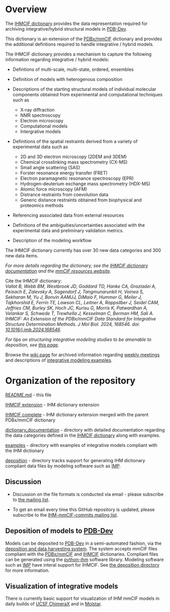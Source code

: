 
# Overview

The [IHMCIF dictionary](dist/mmcif_ihm.dic) provides the data representation required for archiving 
integrative/hybrid structural models in [PDB-Dev](https://pdb-dev.wwpdb.org).

This dictionary is an extension of the [PDBx/mmCIF](http://mmcif.wwpdb.org) dictionary
and provides the additional defintions required to handle integrative / hybrid models.  

The IHMCIF dictionary provides a mechanism to capture the following information regarding
integrative / hybrid models: 

  - Defintions of multi-scale, multi-state, ordered, ensembles

  - Definition of models with heterogenous composition

  - Descriptions of the starting structural models of individual molecular components obtained 
    from experimental and computational techniques such as
      - X-ray diffraction
      - NMR spectroscopy 
      - Electron microscopy
      - Computational models
      - Intergrative models

  - Definitions of the spatial restraints derived from a variety of experimental data such as
      - 2D and 3D electron microscopy (2DEM and 3DEM)
      - Chemical crosslinking mass spectrometry (CX-MS)
      - Small angle scattering (SAS)
      - Forster resonance energy transfer (FRET)
      - Electron paramagnetic resonance spectroscopy (EPR)
      - Hydrogen-deuterium exchange mass spectrometry (HDX-MS)
      - Atomic force microscopy (AFM)
      - Distrance restraints from coevolution data
      - Generic distance restraints obtained from biophysical and proteomics methods

  - Referencing associated data from external resources

  - Definitions of the ambiguities/uncertainties associated with the experimental data and
    preliminary validation metrics. 

  - Description of the modeling workflow

The IHMCIF dictionary currently has over 30 new data categories and 300 new data items.

*For more details regarding the dictionary, see the 
[IHMCIF dictionary documentation](dictionary_documentation/documentation.md) 
and the [mmCIF resources website](https://mmcif.wwpdb.org/dictionaries/mmcif_ihm.dic/Index/).*

Cite the IHMCIF dictionary:  
*Vallat B, Webb BM, Westbrook JD, Goddard TD, Hanke CA, Graziadei A, Peisach E, Zalevsky A, Sagendorf J, 
Tangmunarunkit H, Voinea S, Sekharan M, Yu J, Bonvin AAMJJ, DiMaio F, Hummer G, Meiler J, Tajkhorshid E, 
Ferrin TE, Lawson CL, Leitner A, Rappsilber J, Seidel CAM, Jeffries CM, Burley SK, Hoch JC, Kurisu G, 
Morris K, Patwardhan A, Velankar S, Schwede T, Trewhella J, Kesselman C, Berman HM, Sali A. 
IHMCIF: An Extension of the PDBx/mmCIF Data Standard for Integrative Structure Determination Methods. 
J Mol Biol. 2024, 168546. doi: [10.1016/j.jmb.2024.168546](https://doi.org/10.1016/j.jmb.2024.168546).*

*For tips on structuring integrative modeling studies to be amenable to
deposition, see [this page](dictionary_documentation/modeling-tips.md).*

Browse the [wiki page](https://github.com/ihmwg/IHMCIF/wiki) for archived information regarding
[weekly meetings](https://github.com/ihmwg/IHMCIF/wiki/Meetings) and descriptions of 
[integrative modeling examples](https://github.com/ihmwg/IHMCIF/wiki/Use-cases).

# Organization of the repository

[README.md](README.md) - this file

[IHMCIF extension](dist/mmcif_ihm_ext.dic) - IHM dictionary extension

[IHMCIF complete](dist/mmcif_ihm.dic) - IHM dictionary extension merged with the parent PDBx/mmCIF dictionary

[dictionary_documentation](dictionary_documentation) - directory with detailed documentation 
regarding the data categories defined in the [IHMCIF dictionary](dist/mmcif_ihm.dic) along with examples.  

[examples](examples) - directory with examples of integrative models compliant with the IHM dictionary

[deposition](deposition) - directory tracks support for generating IHM dictionary compliant data files by 
modeling software such as [IMP](https://integrativemodeling.org). 

## Discussion

 - Discussion on the file formats is conducted via email - please subscribe to
   [the mailing list](https://salilab.org/mailman/listinfo/ihm-repval).

 - To get an email every time this GitHub repository is updated, please
   subscribe to the [IHM-mmCIF-commits mailing list](https://salilab.org/mailman/listinfo/ihm-mmcif-commits).

## Deposition of models to [PDB-Dev](https://pdb-dev.wwpdb.org)

Models can be deposited to [PDB-Dev](https://pdb-dev.wwpdb.org) in a semi-automated fashion, 
via the [deposition and data harvesting system](https://data.pdb-dev.org).
The system accepts mmCIF files compliant with the [PDBx/mmCIF](https://mmcif.wwpdb.org/) 
and [IHMCIF](dist/mmcif_ihm.dic) dictionaries. Compliant files can be generated using 
the [python-ihm](https://github.com/ihmwg/python-ihm) software library. 
Modeling software such as [IMP](https://github.com/salilab/imp) have interal support for IHMCIF. 
See [the deposition directory](deposition) for more information.

## Visualization of integrative models

There is currently basic support for visualization of IHM mmCIF models
in daily builds of [UCSF ChimeraX](https://www.cgl.ucsf.edu/chimerax/) 
and in [Molstar](https://molstar.org/).
